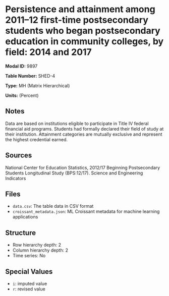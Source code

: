 # Persistence and attainment among 2011–12 first-time postsecondary students who began postsecondary education in community colleges, by field: 2014 and 2017

**Modal ID:** 9897

**Table Number:** SHED-4

**Type:** MH (Matrix Hierarchical)

**Units:** (Percent)

## Notes

Data are based on institutions eligible to participate in Title IV federal financial aid programs. Students had formally declared their field of study at their institution. Attainment categories are mutually exclusive and represent the highest credential earned.

## Sources

National Center for Education Statistics, 2012/17 Beginning Postsecondary Students Longitudinal Study (BPS:12/17). Science and Engineering Indicators

## Files

- `data.csv`: The table data in CSV format
- `croissant_metadata.json`: ML Croissant metadata for machine learning applications

## Structure

- Row hierarchy depth: 2
- Column hierarchy depth: 2
- Time series: No

## Special Values

- `i`: imputed value
- `r`: revised value
